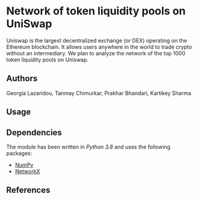 # Network of token liquidity pools on UniSwap

Uniswap is the largest decentralized exchange (or DEX) operating on the Ethereum blockchain. It allows users
anywhere in the world to trade crypto without an intermediary. We plan to analyze the network of the top 1000
token liquidity pools on Uniswap.


## Authors
Georgia Lazaridou, Tanmay Chimurkar, Prakhar Bhandari, Kartikey Sharma

## Usage

## Dependencies
The module has been written in *Python 3.8* and uses the following packages:
* [NumPy](http://www.numpy.org/)
* [NetworkX](https://networkx.org/)

## References
